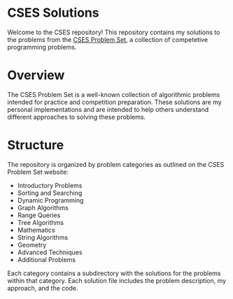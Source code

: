 # CSES Solutions
Welcome to the CSES repository! This repository contains my solutions to the problems from the [CSES Problem Set](https://cses.fi/problemset/list/), a collection of competetive programming problems.

# Overview
The CSES Problem Set is a well-known collection of algorithmic problems intended for practice and competition preparation. These solutions are my personal implementations and are intended to help others understand different approaches to solving these problems.

# Structure
The repository is organized by problem categories as outlined on the CSES Problem Set website:

- Introductory Problems
- Sorting and Searching
- Dynamic Programming
- Graph Algorithms
- Range Queries
- Tree Algorithms
- Mathematics
- String Algorithms
- Geometry
- Advanced Techniques
- Additional Problems

Each category contains a subdirectory with the solutions for the problems within that category. Each solution file includes the problem description, my approach, and the code.
